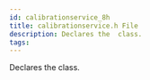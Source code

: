 ```yaml
---
id: calibrationservice_8h
title: calibrationservice.h File
description: Declares the  class.
tags:
---
```

Declares the  <docRefTextType>  class.
